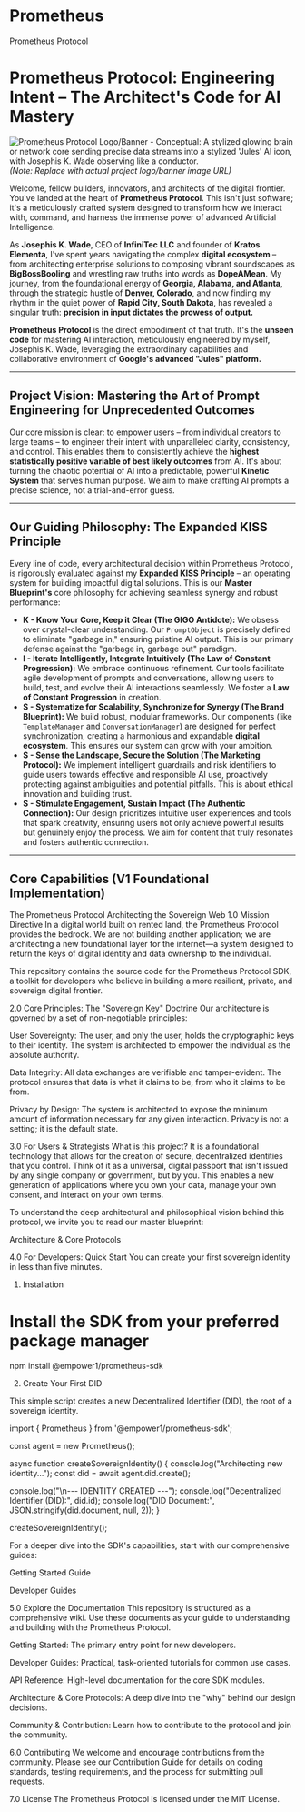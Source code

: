 # Prometheus
Prometheus Protocol
# Prometheus Protocol: Engineering Intent – The Architect's Code for AI Mastery

![Prometheus Protocol Logo/Banner - Conceptual: A stylized glowing brain or network core sending precise data streams into a stylized 'Jules' AI icon, with Josephis K. Wade observing like a conductor.](https://i.imgur.com/your_conceptual_image_url.png) 
*(Note: Replace with actual project logo/banner image URL)*

Welcome, fellow builders, innovators, and architects of the digital frontier. You've landed at the heart of **Prometheus Protocol**. This isn't just software; it's a meticulously crafted system designed to transform how we interact with, command, and harness the immense power of advanced Artificial Intelligence.

As **Josephis K. Wade**, CEO of **InfiniTec LLC** and founder of **Kratos Elementa**, I've spent years navigating the complex **digital ecosystem** – from architecting enterprise solutions to composing vibrant soundscapes as **BigBossBooling** and wrestling raw truths into words as **DopeAMean**. My journey, from the foundational energy of **Georgia, Alabama, and Atlanta**, through the strategic hustle of **Denver, Colorado**, and now finding my rhythm in the quiet power of **Rapid City, South Dakota**, has revealed a singular truth: **precision in input dictates the prowess of output.**

**Prometheus Protocol** is the direct embodiment of that truth. It's the **unseen code** for mastering AI interaction, meticulously engineered by myself, Josephis K. Wade, leveraging the extraordinary capabilities and collaborative environment of **Google's advanced "Jules" platform.**

---

## Project Vision: Mastering the Art of Prompt Engineering for Unprecedented Outcomes

Our core mission is clear: to empower users – from individual creators to large teams – to engineer their intent with unparalleled clarity, consistency, and control. This enables them to consistently achieve the **highest statistically positive variable of best likely outcomes** from AI. It's about turning the chaotic potential of AI into a predictable, powerful **Kinetic System** that serves human purpose. We aim to make crafting AI prompts a precise science, not a trial-and-error guess.

---

## Our Guiding Philosophy: The Expanded KISS Principle

Every line of code, every architectural decision within Prometheus Protocol, is rigorously evaluated against my **Expanded KISS Principle** – an operating system for building impactful digital solutions. This is our **Master Blueprint's** core philosophy for achieving seamless synergy and robust performance:

* **K - Know Your Core, Keep it Clear (The GIGO Antidote):** We obsess over crystal-clear understanding. Our `PromptObject` is precisely defined to eliminate "garbage in," ensuring pristine AI output. This is our primary defense against the "garbage in, garbage out" paradigm.
* **I - Iterate Intelligently, Integrate Intuitively (The Law of Constant Progression):** We embrace continuous refinement. Our tools facilitate agile development of prompts and conversations, allowing users to build, test, and evolve their AI interactions seamlessly. We foster a **Law of Constant Progression** in creation.
* **S - Systematize for Scalability, Synchronize for Synergy (The Brand Blueprint):** We build robust, modular frameworks. Our components (like `TemplateManager` and `ConversationManager`) are designed for perfect synchronization, creating a harmonious and expandable **digital ecosystem**. This ensures our system can grow with your ambition.
* **S - Sense the Landscape, Secure the Solution (The Marketing Protocol):** We implement intelligent guardrails and risk identifiers to guide users towards effective and responsible AI use, proactively protecting against ambiguities and potential pitfalls. This is about ethical innovation and building trust.
* **S - Stimulate Engagement, Sustain Impact (The Authentic Connection):** Our design prioritizes intuitive user experiences and tools that spark creativity, ensuring users not only achieve powerful results but genuinely enjoy the process. We aim for content that truly resonates and fosters authentic connection.

---

## Core Capabilities (V1 Foundational Implementation)

The Prometheus Protocol
Architecting the Sovereign Web
1.0 Mission Directive
In a digital world built on rented land, the Prometheus Protocol provides the bedrock. We are not building another application; we are architecting a new foundational layer for the internet—a system designed to return the keys of digital identity and data ownership to the individual.

This repository contains the source code for the Prometheus Protocol SDK, a toolkit for developers who believe in building a more resilient, private, and sovereign digital frontier.

2.0 Core Principles: The "Sovereign Key" Doctrine
Our architecture is governed by a set of non-negotiable principles:

User Sovereignty: The user, and only the user, holds the cryptographic keys to their identity. The system is architected to empower the individual as the absolute authority.

Data Integrity: All data exchanges are verifiable and tamper-evident. The protocol ensures that data is what it claims to be, from who it claims to be from.

Privacy by Design: The system is architected to expose the minimum amount of information necessary for any given interaction. Privacy is not a setting; it is the default state.

3.0 For Users & Strategists
What is this project? It is a foundational technology that allows for the creation of secure, decentralized identities that you control. Think of it as a universal, digital passport that isn't issued by any single company or government, but by you. This enables a new generation of applications where you own your data, manage your own consent, and interact on your own terms.

To understand the deep architectural and philosophical vision behind this protocol, we invite you to read our master blueprint:

Architecture & Core Protocols

4.0 For Developers: Quick Start
You can create your first sovereign identity in less than five minutes.

1. Installation

# Install the SDK from your preferred package manager
npm install @empower1/prometheus-sdk

2. Create Your First DID

This simple script creates a new Decentralized Identifier (DID), the root of a sovereign identity.

import { Prometheus } from '@empower1/prometheus-sdk';

const agent = new Prometheus();

async function createSovereignIdentity() {
  console.log("Architecting new identity...");
  const did = await agent.did.create();

  console.log("\n--- IDENTITY CREATED ---");
  console.log("Decentralized Identifier (DID):", did.id);
  console.log("DID Document:", JSON.stringify(did.document, null, 2));
}

createSovereignIdentity();

For a deeper dive into the SDK's capabilities, start with our comprehensive guides:

Getting Started Guide

Developer Guides

5.0 Explore the Documentation
This repository is structured as a comprehensive wiki. Use these documents as your guide to understanding and building with the Prometheus Protocol.

Getting Started: The primary entry point for new developers.

Developer Guides: Practical, task-oriented tutorials for common use cases.

API Reference: High-level documentation for the core SDK modules.

Architecture & Core Protocols: A deep dive into the "why" behind our design decisions.

Community & Contribution: Learn how to contribute to the protocol and join the community.

6.0 Contributing
We welcome and encourage contributions from the community. Please see our Contribution Guide for details on coding standards, testing requirements, and the process for submitting pull requests.

7.0 License
The Prometheus Protocol is licensed under the MIT License.
